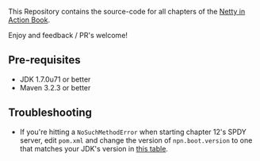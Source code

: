 This Repository contains the source-code for all chapters of the [Netty in Action Book](http://manning.com/maurer).

Enjoy and feedback / PR's welcome!

## Pre-requisites

- JDK 1.7.0u71 or better
- Maven 3.2.3 or better

## Troubleshooting

- If you're hitting a `NoSuchMethodError` when starting chapter 12's SPDY server,
  edit `pom.xml` and change the version of `npn.boot.version` to one that matches
  your JDK's version in [this table](http://www.eclipse.org/jetty/documentation/current/npn-chapter.html#npn-versions).
